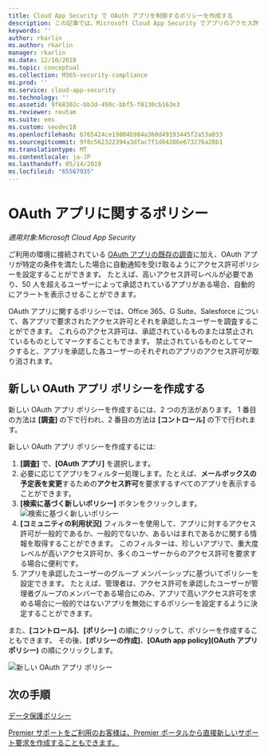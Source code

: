 ```yaml
---
title: Cloud App Security で OAuth アプリを制御するポリシーを作成する
description: この記事では、Microsoft Cloud App Security でアプリのアクセス許可ポリシーを作成し、操作するための手順について説明します。
keywords: ''
author: rkarlin
ms.author: rkarlin
manager: rkarlin
ms.date: 12/10/2018
ms.topic: conceptual
ms.collection: M365-security-compliance
ms.prod: ''
ms.service: cloud-app-security
ms.technology: ''
ms.assetid: 9f68302c-bb3d-450c-bbf5-f8130cb163e3
ms.reviewer: reutam
ms.suite: ems
ms.custom: seodec18
ms.openlocfilehash: b765424ce19004b984a360d49193445f2a53a033
ms.sourcegitcommit: 9f0c562322394a3dfac7f1d84286e673276a28b1
ms.translationtype: MT
ms.contentlocale: ja-JP
ms.lasthandoff: 05/14/2019
ms.locfileid: "65567935"
---
```

# <a name="oauth-app-policies"></a>OAuth アプリに関するポリシー

*適用対象:Microsoft Cloud App Security*

ご利用の環境に接続されている [OAuth アプリの既存の調査](manage-app-permissions.md)に加え、OAuth アプリが特定の条件を満たした場合に自動通知を受け取るようにアクセス許可ポリシーを設定することができます。 たとえば、高いアクセス許可レベルが必要であり、50 人を超えるユーザーによって承認されているアプリがある場合、自動的にアラートを表示させることができます。 

OAuth アプリに関するポリシーでは、Office 365、G Suite、Salesforce について、各アプリで要求されたアクセス許可とそれを承認したユーザーを調査することができます。 これらのアクセス許可は、承認されているものまたは禁止されているものとしてマークすることもできます。 禁止されているものとしてマークすると、アプリを承認した各ユーザーのそれぞれのアプリのアクセス許可が取り消されます。 

## <a name="create-a-new-oauth-app-policy"></a>新しい OAuth アプリ ポリシーを作成する
新しい OAuth アプリ ポリシーを作成するには、2 つの方法があります。 1 番目の方法は **[調査]** の下で行われ、2 番目の方法は **[コントロール]** の下で行われます。 

新しい OAuth アプリ ポリシーを作成するには:

1. **[調査]** で、**[OAuth アプリ]** を選択します。
2. 必要に応じてアプリをフィルター処理します。たとえば、**メールボックスの予定表を変更**するための**アクセス許可**を要求するすべてのアプリを表示することができます。
3. **[検索に基づく新しいポリシー]** ボタンをクリックします。 
    ![検索に基づく新しいポリシー](./media/app-permissions-filter.png)
4. **[コミュニティの利用状況]** フィルターを使用して、アプリに対するアクセス許可が一般的であるか、一般的でないか、あるいはまれであるかに関する情報を取得することができます。 このフィルターは、珍しいアプリで、重大度レベルが高いアクセス許可か、多くのユーザーからのアクセス許可を要求する場合に便利です。 
5. アプリを承認したユーザーのグループ メンバーシップに基づいてポリシーを設定できます。 たとえば、管理者は、アクセス許可を承認したユーザーが管理者グループのメンバーである場合にのみ、アプリで高いアクセス許可を求める場合に一般的ではないアプリを無効にするポリシーを設定するように決定することができます。

また、**[コントロール]**、**[ポリシー]** の順にクリックして、ポリシーを作成することもできます。 その後、**[ポリシーの作成]**、**[OAuth app policy]\(OAuth アプリ ポリシー\)** の順にクリックします。

  
   ![新しい OAuth アプリ ポリシー](./media/app-permissions-policy.png)



  ## <a name="next-steps"></a>次の手順 
  [データ保護ポリシー](data-protection-policies.md)   

[Premier サポートをご利用のお客様は、Premier ポータルから直接新しいサポート要求を作成することもできます。](https://premier.microsoft.com/)  
  
  
